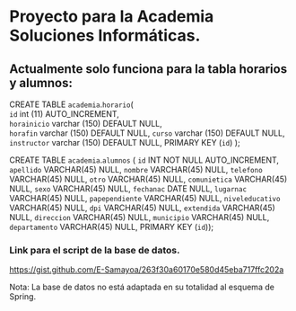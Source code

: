 # Proyecto para la Academia Soluciones Informáticas.

## Actualmente solo funciona para la tabla horarios y alumnos:

CREATE TABLE `academia`.`horario`(  
`id` int (11) AUTO_INCREMENT,  
`horainicio` varchar (150) DEFAULT NULL,  
`horafin` varchar (150) DEFAULT NULL, 
`curso` varchar (150) DEFAULT NULL,   
`instructor` varchar (150) DEFAULT NULL,
PRIMARY KEY (`id`)
);

CREATE TABLE `academia`.`alumnos` (
  `id` INT NOT NULL AUTO_INCREMENT,
  `apellido` VARCHAR(45) NULL,
  `nombre` VARCHAR(45) NULL,
  `telefono` VARCHAR(45) NULL,
  `otro` VARCHAR(45) NULL,
  `comunietica` VARCHAR(45) NULL,
  `sexo` VARCHAR(45) NULL,
  `fechanac` DATE NULL,
  `lugarnac` VARCHAR(45) NULL,
  `papependiente` VARCHAR(45) NULL,
  `niveleducativo` VARCHAR(45) NULL,
  `dpi` VARCHAR(45) NULL,
  `extendida` VARCHAR(45) NULL,
  `direccion` VARCHAR(45) NULL,
  `municipio` VARCHAR(45) NULL,
  `departamento` VARCHAR(45) NULL,
  PRIMARY KEY (`id`));

### Link para el script de la base de datos.

https://gist.github.com/E-Samayoa/263f30a60170e580d45eba717ffc202a

Nota: La base de datos no está adaptada en su totalidad al esquema de Spring.
